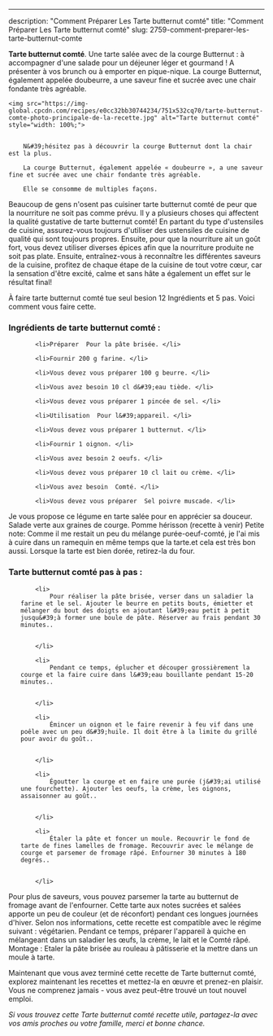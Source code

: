 ---
description: "Comment Préparer Les Tarte butternut comté"
title: "Comment Préparer Les Tarte butternut comté"
slug: 2759-comment-preparer-les-tarte-butternut-comte

<p>
	<strong>Tarte butternut comté</strong>. 
	Une tarte salée avec de la courge Butternut : à accompagner d&#39;une salade pour un déjeuner léger et gourmand ! A présenter à vos brunch ou à emporter en pique-nique. La courge Butternut, également appelée doubeurre, a une saveur fine et sucrée avec une chair fondante très agréable.
</p>
<p>
	
	<img src="https://img-global.cpcdn.com/recipes/e0cc32bb30744234/751x532cq70/tarte-butternut-comte-photo-principale-de-la-recette.jpg" alt="Tarte butternut comté" style="width: 100%;">
	
	
		N&#39;hésitez pas à découvrir la courge Butternut dont la chair est la plus.
	
		La courge Butternut, également appelée « doubeurre », a une saveur fine et sucrée avec une chair fondante très agréable.
	
		Elle se consomme de multiples façons.
	
</p>

Beaucoup de gens n'osent pas cuisiner tarte butternut comté de peur que la nourriture ne soit pas comme prévu. Il y a plusieurs choses qui affectent la qualité gustative de tarte butternut comté! En partant du type d'ustensiles de cuisine, assurez-vous toujours d'utiliser des ustensiles de cuisine de qualité qui sont toujours propres. Ensuite, pour que la nourriture ait un goût fort, vous devez utiliser diverses épices afin que la nourriture produite ne soit pas plate. Ensuite, entraînez-vous à reconnaître les différentes saveurs de la cuisine, profitez de chaque étape de la cuisine de tout votre cœur, car la sensation d'être excité, calme et sans hâte a également un effet sur le résultat final!

<!--inarticleads1-->

À faire tarte butternut comté tue seul besion 12 Ingrédients et 5 pas. Voici comment vous faire cette.

<h3>Ingrédients de tarte butternut comté :</h3>

<ol>
	
		<li>Préparer  Pour la pâte brisée. </li>
	
		<li>Fournir 200 g farine. </li>
	
		<li>Vous devez vous préparer 100 g beurre. </li>
	
		<li>Vous avez besoin 10 cl d&#39;eau tiède. </li>
	
		<li>Vous devez vous préparer 1 pincée de sel. </li>
	
		<li>Utilisation  Pour l&#39;appareil. </li>
	
		<li>Vous devez vous préparer 1 butternut. </li>
	
		<li>Fournir 1 oignon. </li>
	
		<li>Vous avez besoin 2 oeufs. </li>
	
		<li>Vous devez vous préparer 10 cl lait ou crème. </li>
	
		<li>Vous avez besoin  Comté. </li>
	
		<li>Vous devez vous préparer  Sel poivre muscade. </li>
	
</ol>

Je vous propose ce légume en tarte salée pour en apprécier sa douceur. Salade verte aux graines de courge. Pomme hérisson (recette à venir) Petite note: Comme il me restait un peu du mélange purée-oeuf-comté, je l&#39;ai mis à cuire dans un ramequin en même temps que la tarte.et cela est très bon aussi. Lorsque la tarte est bien dorée, retirez-la du four. 

<!--inarticleads2-->

<h3>Tarte butternut comté pas à pas :</h3>

<ol>
	
		<li>
			Pour réaliser la pâte brisée, verser dans un saladier la farine et le sel. Ajouter le beurre en petits bouts, émietter et mélanger du bout des doigts en ajoutant l&#39;eau petit à petit jusqu&#39;à former une boule de pâte. Réserver au frais pendant 30 minutes..
			
			
		</li>
	
		<li>
			Pendant ce temps, éplucher et découper grossièrement la courge et la faire cuire dans l&#39;eau bouillante pendant 15-20 minutes..
			
			
		</li>
	
		<li>
			Émincer un oignon et le faire revenir à feu vif dans une poêle avec un peu d&#39;huile. Il doit être à la limite du grillé pour avoir du goût..
			
			
		</li>
	
		<li>
			Égoutter la courge et en faire une purée (j&#39;ai utilisé une fourchette). Ajouter les oeufs, la crème, les oignons, assaisonner au goût..
			
			
		</li>
	
		<li>
			Étaler la pâte et foncer un moule. Recouvrir le fond de tarte de fines lamelles de fromage. Recouvrir avec le mélange de courge et parsemer de fromage râpé. Enfourner 30 minutes à 180 degrés..
			
			
		</li>
	
</ol>

Pour plus de saveurs, vous pouvez parsemer la tarte au butternut de fromage avant de l&#39;enfourner. Cette tarte aux notes sucrées et salées apporte un peu de couleur (et de réconfort) pendant ces longues journées d&#39;hiver. Selon nos informations, cette recette est compatible avec le régime suivant : végétarien. Pendant ce temps, préparer l&#39;appareil à quiche en mélangeant dans un saladier les œufs, la crème, le lait et le Comté râpé. Montage : Etaler la pâte brisée au rouleau à pâtisserie et la mettre dans un moule à tarte. 

<!--inarticleads1-->

<p>
Maintenant que vous avez terminé cette recette de Tarte butternut comté, explorez maintenant les recettes et mettez-la en œuvre et prenez-en plaisir. Vous ne comprenez jamais - vous avez peut-être trouvé un tout nouvel emploi.
</p>

<p>
<i>Si vous trouvez cette Tarte butternut comté recette utile, partagez-la avec vos amis proches ou votre famille, merci et bonne chance.</i>
</p>
